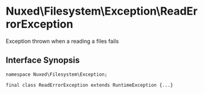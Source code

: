 # Nuxed\\Filesystem\\Exception\\ReadErrorException




Exception thrown when a reading a files fails




## Interface Synopsis




``` Hack
namespace Nuxed\Filesystem\Exception;

final class ReadErrorException extends RuntimeException {...}
```



